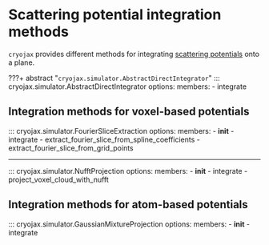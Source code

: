 # Scattering potential integration methods

`cryojax` provides different methods for integrating [scattering potentials](./potential.md#scattering-potential-representations) onto a plane.

???+ abstract "`cryojax.simulator.AbstractDirectIntegrator`"
    ::: cryojax.simulator.AbstractDirectIntegrator
        options:
            members:
                - integrate

## Integration methods for voxel-based potentials

::: cryojax.simulator.FourierSliceExtraction
        options:
            members:
                - __init__
                - integrate
                - extract_fourier_slice_from_spline_coefficients
                - extract_fourier_slice_from_grid_points

---

::: cryojax.simulator.NufftProjection
        options:
            members:
                - __init__
                - integrate
                - project_voxel_cloud_with_nufft

## Integration methods for atom-based potentials

::: cryojax.simulator.GaussianMixtureProjection
        options:
            members:
                - __init__
                - integrate
